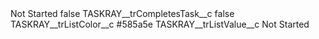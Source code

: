 <?xml version="1.0" encoding="UTF-8"?>
<CustomMetadata xmlns="http://soap.sforce.com/2006/04/metadata" xmlns:xsi="http://www.w3.org/2001/XMLSchema-instance" xmlns:xsd="http://www.w3.org/2001/XMLSchema">
    <label>Not Started</label>
    <protected>false</protected>
    <values>
        <field>TASKRAY__trCompletesTask__c</field>
        <value xsi:type="xsd:boolean">false</value>
    </values>
    <values>
        <field>TASKRAY__trListColor__c</field>
        <value xsi:type="xsd:string">#585a5e</value>
    </values>
    <values>
        <field>TASKRAY__trListValue__c</field>
        <value xsi:type="xsd:string">Not Started</value>
    </values>
</CustomMetadata>
